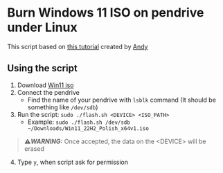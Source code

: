 # Burn Windows 11 ISO on pendrive under Linux

This script based on [this tutorial](https://nixaid.com/bootable-usb-windows-linux/) created by [Andy](https://nixaid.com/author/andy/)

## Using the script
1. Download [Win11 iso](https://www.microsoft.com/software-download/windows11)
2. Connect the pendrive
	* Find the name of your pendrive with `lsblk` command (It should be something like `/dev/sdb`)
3. Run the script: `sudo ./flash.sh <DEVICE> <ISO_PATH>`
	* Example: `sudo ./flash.sh /dev/sdb ~/Downloads/Win11_22H2_Polish_x64v1.iso`

>:warning:**_WARNING:_**  Once accepted, the data on the <DEVICE\> will be erased

4. Type `y`, when script ask for permission

